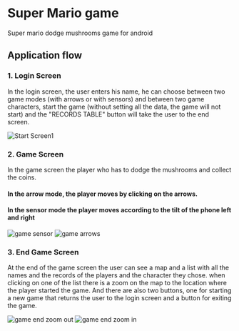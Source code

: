 # Super Mario game
Super mario dodge mushrooms game for android

## Application flow

### 1. Login Screen
In the login screen, the user enters his name, he can choose between two game modes (with arrows or with sensors) and between two game characters, start the game (without setting all the data, the game will not start) and the "RECORDS TABLE" button will take the user to the end screen.

![Start Screen1](https://github.com/omershukroon/MobileAppDevelopmentEXE1/assets/156432986/ab731df5-e852-40ba-94df-c9b687019ce3)


### 2. Game Screen
In the game screen the player who has to dodge the mushrooms and collect the coins.
#### In the arrow mode, the player moves by clicking on the arrows.
#### In the sensor mode the player moves according to the tilt of the phone left and right
![game sensor](https://github.com/omershukroon/MobileAppDevelopmentEXE1/assets/156432986/b3ea993f-0189-4ac8-ad10-919a60a8d8a2)
![game arrows](https://github.com/omershukroon/MobileAppDevelopmentEXE1/assets/156432986/5fa05077-b1b1-4d1c-a586-9d052f12a11b)

### 3. End Game Screen
At the end of the game screen the user can see a map and a list with all the names and the records of the players and the character they chose. when clicking on one of the list there is a zoom on the map to the location where the player started the game. And there are also two buttons, one for starting a new game that returns the user to the login screen and a button for exiting the game.

![game end zoom out](https://github.com/omershukroon/MobileAppDevelopmentEXE1/assets/156432986/83b891a3-f4e2-44b3-ba14-71c94c2350ef)
![game end zoom in](https://github.com/omershukroon/MobileAppDevelopmentEXE1/assets/156432986/cbf2fa5e-9743-4393-b51c-c2b589c39ae8)


